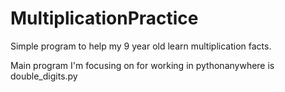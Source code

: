 # MultiplicationPractice
 Simple program to help my 9  year old learn multiplication facts.

Main program I'm focusing on for working in pythonanywhere is double_digits.py
